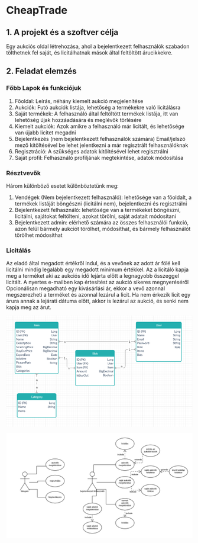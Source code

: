 # CheapTrade

## 1. A projekt és a szoftver célja

Egy aukciós oldal létrehozása, ahol a bejelentkezett felhasználók szabadon tölthetnek fel saját, és licitálhatnak mások által feltöltött árucikkekre.

## 2. Feladat elemzés

### Főbb Lapok és funkciójuk

1. Főoldal:
Leírás, néhány kiemelt aukció megjelenítése
2. Aukciók:
Futó aukciók listája, lehetőség a termékekre való licitálásra
3. Saját termékek:
A felhasználó által feltöltött termékek listája, itt van lehetőség újak hozzáadására és meglévők törlésére
4. Kiemelt aukciók:
Azok amikre a felhasználó már licitált, és lehetősége van újabb licitet megadni
5. Bejelentkezés (nem bejelentkezett felhasználók számára)
Email/jelszó mező kitöltésével be lehet jelentkezni a már regisztrált felhasználóknak
6. Regisztráció:
A szükséges adatok kitöltésével lehet regisztrálni
7. Saját profil:
Felhasználó profiljának megtekintése, adatok módosítása

### Résztvevők

Három különböző esetet különböztetünk meg:

1. Vendégek (Nem bejelentkezett felhasználó): lehetősége van a főoldalt, a termékek listáját böngészni (licitálni nem), bejelentkezni és regisztrálni
2. Bejelentkezett felhasználó: lehetősége van a termékeket böngészni, licitálni, sajátokat feltölteni, azokat törölni, saját adatait módosítani
3. Bejelentkezett admin: elérhető számára az összes felhasználói funkció, azon felül bármely aukciót törölhet, módosíthat, és bármely felhasználót törölhet módosíthat

### Licitálás

Az eladó által megadott értékről indul, és a vevőnek az adott ár fölé kell licitálni mindig legalább egy megadott minimum értékkel. Az a licitáló kapja meg a terméket aki az aukciós idő lejárta előtt a legnagyobb összeggel licitált. A nyertes e-mailben kap értesítést az aukció sikeres megnyeréséről
Opcionálisan megadható egy kivásárlási ár, ekkor a vevő azonnal megszerezheti a terméket és azonnal lezárul a licit. 
Ha nem érkezik licit egy árura annak a lejárati dátuma előtt, akkor is lezárul az aukció, és senki nem kapja meg az árut.  

![uml diagram](docs/images/uml.png)

![use case diagram](docs/images/usecase_plan.png)
